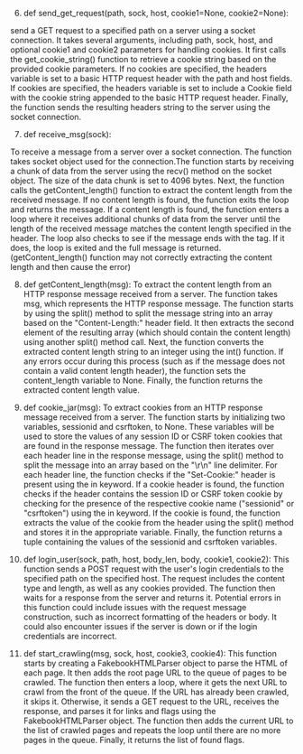 











6. def send_get_request(path, sock, host, cookie1=None, cookie2=None):

send a GET request to a specified path on a server using a socket connection. It takes several arguments, including path, sock, host, and optional cookie1 and cookie2 parameters for handling cookies. It first calls the get_cookie_string() function to retrieve a cookie string based on the provided cookie parameters. If no cookies are specified, the headers variable is set to a basic HTTP request header with the path and host fields. If cookies are specified, the headers variable is set to include a Cookie field with the cookie string appended to the basic HTTP request header.
Finally, the function sends the resulting headers string to the server using the socket connection.


7. def receive_msg(sock):

To receive a message from a server over a socket connection. The function takes socket object used for the connection.The function starts by receiving a chunk of data from the server using the recv() method on the socket object. The size of the data chunk is set to 4096 bytes.
Next, the function calls the getContent_length() function to extract the content length from the received message. If no content length is found, the function exits the loop and returns the message. If a content length is found, the function enters a loop where it receives additional chunks of data from the server until the length of the received message matches the content length specified in the header. The loop also checks to see if the message ends with the </html> tag. If it does, the loop is exited and the full message is returned.(getContent_length() function may not correctly extracting the content length and then cause the error)

8. def getContent_length(msg):
To extract the content length from an HTTP response message received from a server. The function takes msg, which represents the HTTP response message. The function starts by using the split() method to split the message string into an array based on the "Content-Length:" header field. It then extracts the second element of the resulting array (which should contain the content length) using another split() method call. Next, the function converts the extracted content length string to an integer using the int() function. If any errors occur during this process (such as if the message does not contain a valid content length header), the function sets the content_length variable to None.
Finally, the function returns the extracted content length value.

9. def cookie_jar(msg):
To extract cookies from an HTTP response message received from a server. The function starts by initializing two variables, sessionid and csrftoken, to None. These variables will be used to store the values of any session ID or CSRF token cookies that are found in the response message.
The function then iterates over each header line in the response message, using the split() method to split the message into an array based on the "\r\n" line delimiter. For each header line, the function checks if the "Set-Cookie:" header is present using the in keyword. If a cookie header is found, the function checks if the header contains the session ID or CSRF token cookie by checking for the presence of the respective cookie name ("sessionid" or "csrftoken") using the in keyword. If the cookie is found, the function extracts the value of the cookie from the header using the split() method and stores it in the appropriate variable.
Finally, the function returns a tuple containing the values of the sessionid and csrftoken variables.


10. def login_user(sock, path, host, body_len, body, cookie1, cookie2):
This function sends a POST request with the user's login credentials to the specified path on the specified host. The request includes the content type and length, as well as any cookies provided. The function then waits for a response from the server and returns it.
Potential errors in this function could include issues with the request message construction, such as incorrect formatting of the headers or body. It could also encounter issues if the server is down or if the login credentials are incorrect.



11. def start_crawling(msg, sock, host, cookie3, cookie4):
This function starts by creating a FakebookHTMLParser object to parse the HTML of each page. It then adds the root page URL to the queue of pages to be crawled.
The function then enters a loop, where it gets the next URL to crawl from the front of the queue. If the URL has already been crawled, it skips it. Otherwise, it sends a GET request to the URL, receives the response, and parses it for links and flags using the FakebookHTMLParser object.
The function then adds the current URL to the list of crawled pages and repeats the loop until there are no more pages in the queue. Finally, it returns the list of found flags.
